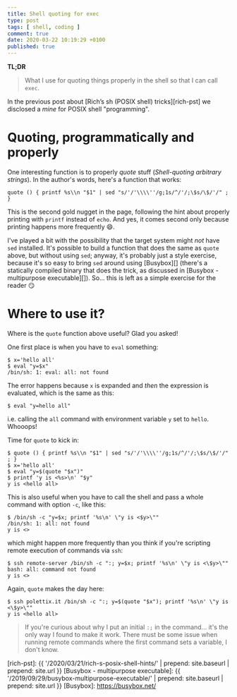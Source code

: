 ```yaml
---
title: Shell quoting for exec
type: post
tags: [ shell, coding ]
comment: true
date: 2020-03-22 10:19:29 +0100
published: true
---
```


**TL;DR**

> What I use for quoting things properly in the shell so that I can call
> `exec`.

In the previous post about [Rich’s sh (POSIX shell)
tricks][rich-pst] we disclosed a *mine* for POSIX shell "programming".


# Quoting, programmatically and properly

One interesting function is to properly *quote* stuff (*Shell-quoting
arbitrary strings*). In the author's words, here's a function that works:

```shell
quote () { printf %s\\n "$1" | sed "s/'/'\\\\''/g;1s/^/'/;\$s/\$/'/" ; }
```

This is the second gold nugget in the page, following the hint about
properly printing with `printf` instead of `echo`. And yes, it comes second
only because printing happens more frequently 😄.

I've played a bit with the possibility that the target system might *not*
have `sed` installed. It's possible to build a function that does the same
as `quote` above, but without using `sed`; anyway, it's probably just
a style exercise, because it's so easy to bring `sed` around using
[Busybox][] (there's a statically compiled binary that does the trick, as
discussed in [Busybox - multipurpose executable][]). So... this is left as
a simple exercise for the reader 😏

# Where to use it?

Where is the `quote` function above useful? Glad you asked!

One first place is when you have to `eval` something:

```shell
$ x='hello all'
$ eval "y=$x"
/bin/sh: 1: eval: all: not found
```

The error happens because `x` is expanded and *then* the expression is
evaluated, which is the same as this:

```shell
$ eval "y=hello all"
```

i.e. calling the `all` command with environment variable `y` set to `hello`.
Whooops!

Time for `quote` to kick in:

```shell
$ quote () { printf %s\\n "$1" | sed "s/'/'\\\\''/g;1s/^/'/;\$s/\$/'/" ; }
$ x='hello all'
$ eval "y=$(quote "$x")"
$ printf 'y is <%s>\n' "$y"
y is <hello all>
```

This is also useful when you have to call the shell and pass a whole command
with option `-c`, like this:

```shell
$ /bin/sh -c "y=$x; printf '%s\n' \"y is <$y>\""
/bin/sh: 1: all: not found
y is <>
```

which might happen more frequently than you think if you're scripting remote
execution of commands via `ssh`:

```shell
$ ssh remote-server /bin/sh -c ":; y=$x; printf '%s\n' \"y is <\$y>\""
bash: all: command not found
y is <>
```

Again, `quote` makes the day here:

```shell
$ ssh polettix.it /bin/sh -c ":; y=$(quote "$x"); printf '%s\n' \"y is <\$y>\""
y is <hello all>
```

> If you're curious about why I put an initial `:;` in the command... it's the
> only way I found to make it work. There must be some issue when running
> remote commands where the first command sets a variable, I don't know.


[rich-pst]: {{ '/2020/03/21/rich-s-posix-shell-hints/' | prepend: site.baseurl | prepend: site.url }}
[Busybox - multipurpose executable]: {{ '/2019/09/29/busybox-multipurpose-executable/' | prepend: site.baseurl | prepend: site.url }}
[Busybox]: https://busybox.net/
